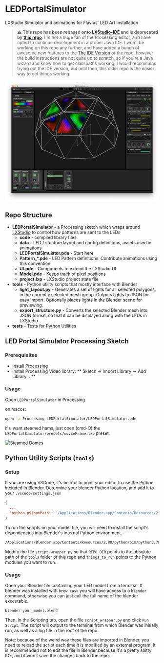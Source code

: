 # LEDPortalSimulator
LXStudio Simulator and animations for Flavius' LED Art Installation

> :warning: **This repo has been rebased onto [LXStudio-IDE](https://github.com/heronarts/LXStudio-IDE) and is deprecated by [this repo](github.com/flavius-space/ledportal-ide)**: I'm not a huge fan of the Processing editor, and have opted to continue development in a proper Java IDE. I won't be working on this repo any further, and have added a bunch of awesome new features to the [The IDE Version](github.com/flavius-space/ledportal-ide) of the repo, however the build instructions are not quite up to scratch, so if you're a Java wizard and know how to get classpaths working, I would recommend trying out the IDE version, but until then, this older repo is the easier way to get things working.

![Demo](demo.png)

## Repo Structure

- **LEDPortalSimulator** - a Processing sketch which wraps around
  [LXStudio](https://github.com/heronarts/LXStudio) to control how patterns are sent to the LEDs
  - **code** - compiled library files
  - **data** - LED / stucture layout and config definitions, assets used in animations
  - **LEDPortalSimulator.pde** - Start here
  - **Pattern_\*.pde** - LED Pattern definitions. Contribute animations using this convention
  - **UI.pde** - Components to extend the LXStudio UI
  - **Model.pde** - Keeps track of pixel positions
  - **project.lxp** - LXStudio project state file
- **tools** - Python utility scripts that mostly interface with Blender
  - **light_layout.py** - Generates a set of lights for all selected polygons in the currently
  selected mesh group. Outputs lights to JSON for easy import. Optionally places lights in the
  Blender scene for previewing.
  - **export_structure.py** - Converts the selected Blender mesh into JSON format, so that it can
  be displayed along with the LEDs in LXStudio
- **tests** - Tests for Python Utilities

## LED Portal Simulator Processing Sketch

### Prerequisites

- Install [Processing](https://processing.org/)
- Install Processing Video library: ** Sketch → Import Library → Add Library... **

### Usage

Open `LEDPortalSimulator` in Processing

on macos:

```bash
open -a Processing LEDPortalSimulator/LEDPortalSimulator.pde
```

if u want steamed hams, just open (cmd-O) the  `LEDPortalSimulator/presets/movieFrame.lxp` preset.

![Steamed Domes](steamed%20domes.gif)

## Python Utility Scripts (`tools`)

### Setup

If you are using VSCode, it's helpful to point your editor to use the Python included in Blender.
Determine your blender Python location, and add it to your `.vscode/settings.json`

```json
{
  ...
  "python.pythonPath": "/Applications/Blender.app/Contents/Resources/2.80/python/bin/python3.7m"
}
```

To run the scripts on your model file, you will need to install the script's dependencies into
Blender's internal Python environment.

```bash
/Applications/Blender.app/Contents/Resources/2.80/python/bin/python3.7m -m pip install -r tools/requirements.txt
```

Modify the file `script_wrapper.py` so that `REPO_DIR` points to the absolute path of the `tools`
folder of this repo and `things_to_run` points to the Python modules you want to run.

### Usage

Open your Blender file containing your LED model from a terminal. If blender was installed with
`brew cask` you will have access to a `blender` command, otherwise you can just call the full name
of the blender executable.

```bash
blender your_model.blend
```

Then, in the Scripting tab, open the file `script_wrapper.py` and click `Run Script`. The script
will output to the terminal from which Blender was initially run, as well as a log file in the root
of the repo.

Note: because of the weird way these files are imported in Blender, you need to reload the script
each time it is modified by an external program. It is recommended not to edit the file in Blender
because it's a pretty shitty IDE, and it won't save the changes back to the repo.
